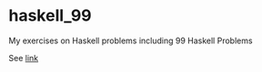 # haskell_99
My exercises on Haskell problems including 99 Haskell Problems

See [link](https://wiki.haskell.org/H-99:_Ninety-Nine_Haskell_Problems)
